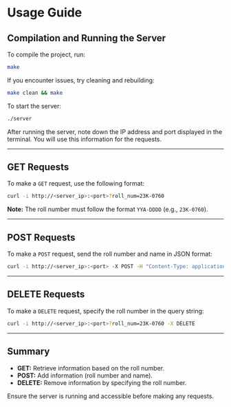
# Usage Guide

## Compilation and Running the Server

To compile the project, run:
```bash
make
```

If you encounter issues, try cleaning and rebuilding:
```bash
make clean && make
```

To start the server:
```bash
./server
```

After running the server, note down the IP address and port displayed in the terminal. You will use this information for the requests.

---

## GET Requests

To make a `GET` request, use the following format:
```bash
curl -i http://<server_ip>:<port>?roll_num=23K-0760
```

**Note:** The roll number must follow the format `YYA-DDDD` (e.g., `23K-0760`).

---

## POST Requests

To make a `POST` request, send the roll number and name in JSON format:
```bash
curl -i http://<server_ip>:<port> -X POST -H "Content-Type: application/json" -d '{"roll_num": "23K-0760", "name": "Muhammad Abd-Ur-Rahman"}'
```

---

## DELETE Requests

To make a `DELETE` request, specify the roll number in the query string:
```bash
curl -i http://<server_ip>:<port>?roll_num=23K-0760 -X DELETE
```

---

## Summary

- **GET:** Retrieve information based on the roll number.
- **POST:** Add information (roll number and name).
- **DELETE:** Remove information by specifying the roll number.

Ensure the server is running and accessible before making any requests.
